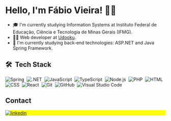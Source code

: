 <h1 align="left">Hello, I'm Fábio Vieira! 👋🏽</h1>

- 🎓 I'm currently studying Information Systems at Instituto Federal de Educação, Ciência e Tecnologia de Minas Gerais (IFMG).
- 👨‍💻 Web developer at [Udooku](https://udooku.com).
- 📖 I'm currently studying back-end technologies: ASP.NET and Java Spring Framework.



## 🛠 &nbsp;Tech Stack

![Spring](https://img.shields.io/badge/-Spring-05122A?style=flat&logo=spring)&nbsp;
![.NET](https://img.shields.io/badge/-.NET-05122A?style=flat&logo=.net)&nbsp;
![JavaScript](https://img.shields.io/badge/-JavaScript-05122A?style=flat&logo=javascript)&nbsp;
![TypeScript](https://img.shields.io/badge/-TypeScript-05122A?style=flat&logo=typescript)&nbsp;
![Node.js](https://img.shields.io/badge/-Node.js-05122A?style=flat&logo=node.js)&nbsp;
![PHP](https://img.shields.io/badge/-PHP-05122A?style=flat&logo=php&logoColor=007ACC)&nbsp;
![HTML](https://img.shields.io/badge/-HTML-05122A?style=flat&logo=HTML5)&nbsp;
![CSS](https://img.shields.io/badge/-CSS-05122A?style=flat&logo=CSS3&logoColor=1572B6)&nbsp;
![React](https://img.shields.io/badge/-React-05122A?style=flat&logo=react)&nbsp;
![Git](https://img.shields.io/badge/-Git-05122A?style=flat&logo=git)&nbsp;
![GitHub](https://img.shields.io/badge/-GitHub-05122A?style=flat&logo=github)&nbsp;
![Visual Studio Code](https://img.shields.io/badge/-Visual%20Studio%20Code-05122A?style=flat&logo=visual-studio-code&logoColor=007ACC)&nbsp;


## Contact

<p align="left" style="background:yellow">
<a href="https://linkedin.com/in/fabiovsz" target="_blank">
  <img align="center" src="https://img.shields.io/badge/-fabiovsz-05122A?style=flat&logo=linkedin" alt="linkedin"/>
</a>
  
</p>
